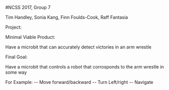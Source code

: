 #NCSS 2017, Group 7

Tim Handley, Sonia Kang, Finn Foulds-Cook, Raff Fantasia

Project:


Minimal Viable Product:

Have a microbit that can accurately detect victories in an arm wrestle




Final Goal:

Have a microbit that controls a robot that corrosponds to the arm wrestle in some way

For Example:
	-- Move forward/backward
	-- Turn Left/right
	-- Navigate

